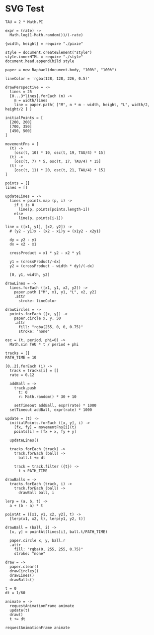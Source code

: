 SVG Test
========

    TAU = 2 * Math.PI

    expr = (rate) ->
      Math.log(1-Math.random())/(-rate)

    {width, height} = require "./pixie"

    style = document.createElement("style")
    style.innerHTML = require "./style"
    document.head.appendChild style

    paper = new Raphael(document.body, "100%", "100%")

    lineColor = 'rgba(128, 128, 226, 0.5)'

    drawPerspective = ->
      lines = 25
      [0...3*lines].forEach (n) ->
        m = width/lines
        line = paper.path( ["M", n * m - width, height, "L", width/2, height/2 ] )

    initialPoints = [
      [200, 200]
      [700, 350]
      [450, 500]
    ]
    
    movementFns = [
      (t) ->
        [osc(t, 10) * 10, osc(t, 19, TAU/4) * 15]
      (t) ->
        [osc(t, 7) * 5, osc(t, 17, TAU/4) * 15]
      (t) ->
        [osc(t, 11) * 20, osc(t, 21, TAU/4) * 15]
    ]

    points = []
    lines = []

    updateLines = ->
      lines = points.map (p, i) ->
        if i is 0
          line(p, points[points.length-1])
        else
          line(p, points[i-1])

    line = ([x1, y1], [x2, y2]) ->
      # (y2 - y1)x - (x2 - x1)y = (x1y2 - x2y1)

      dy = y2 - y1
      dx = x2 - x1

      crossProduct = x1 * y2 - x2 * y1

      y1 = (crossProduct/-dx)
      y2 = (crossProduct - width * dy)/(-dx)

      [0, y1, width, y2]

    drawLines = ->
      lines.forEach ([x1, y1, x2, y2]) ->
        paper.path ["M", x1, y1, "L", x2, y2]
        .attr
          stroke: lineColor

    drawCircles = ->
      points.forEach ([x, y]) ->
        paper.circle x, y, 50
        .attr
          fill: "rgba(255, 0, 0, 0.75)"
          stroke: "none"

    osc = (t, period, phi=0) ->
      Math.sin TAU * t / period + phi

    tracks = []
    PATH_TIME = 10

    [0..2].forEach (i) ->
      track = tracks[i] = []
      rate = 0.12

      addBall = ->
        track.push
          t: 0
          r: Math.random() * 30 + 10

        setTimeout addBall, expr(rate) * 1000
      setTimeout addBall, expr(rate) * 1000

    update = (t) ->
      initialPoints.forEach ([x, y], i) ->
        [fx, fy] = movementFns[i](t)
        points[i] = [fx + x, fy + y]

      updateLines()

      tracks.forEach (track) ->
        track.forEach (ball) ->
          ball.t += dt

        track = track.filter ({t}) ->
          t < PATH_TIME

    drawBalls = ->
      tracks.forEach (track, i) ->
        track.forEach (ball) ->
          drawBall ball, i

    lerp = (a, b, t) ->
      a + (b - a) * t

    pointAt = ([x1, y1, x2, y2], t) ->
      [lerp(x1, x2, t), lerp(y1, y2, t)]

    drawBall = (ball, i) ->
      [x, y] = pointAt(lines[i], ball.t/PATH_TIME)
      
      paper.circle x, y, ball.r
      .attr
        fill: "rgba(0, 255, 255, 0.75)"
        stroke: "none"

    draw = ->
      paper.clear()
      drawCircles()
      drawLines()
      drawBalls()

    t = 0
    dt = 1/60

    animate = ->
      requestAnimationFrame animate
      update(t)
      draw()
      t += dt

    requestAnimationFrame animate
